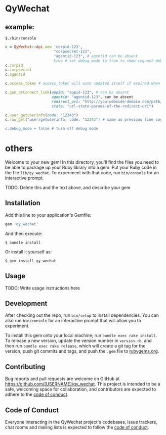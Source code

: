 QyWechat
====


## example:

    $./bin/console


~~~ruby
c = QyWechat::Api.new 'corpid-123',
                      "corpsecret-123",
                      "agentid-123", # agentid can be absent
                      true # set debug_mode to true to show request debug log message, the omission of it will set it to false
c.corpid
c.corpsecret
c.agentid

c.access_token # access_token will auto updated itself if expired when you accessed it

c.gen_qrConnect_link(appid: "appid-123", # can be absent
                     agentid: "agentid-123", can be absent
                     redirect_uri: "http://you-webside-domain.com/path/abc",
                     state: "url-state-params-of-the-redirect-uri")

c.user_getuserinfo(code: "12343")
c.raw_get("user/getuserinfo, code: "12343") # same as previous line code, but use a low level method to do the reqeust.

c.debug_mode = false # turn off debug mode
~~~





# others
Welcome to your new gem! In this directory, you'll find the files you need to be able to package up your Ruby library into a gem. Put your Ruby code in the file `lib/qy_wechat`. To experiment with that code, run `bin/console` for an interactive prompt.

TODO: Delete this and the text above, and describe your gem

## Installation

Add this line to your application's Gemfile:

```ruby
gem 'qy_wechat'
```

And then execute:

    $ bundle install

Or install it yourself as:

    $ gem install qy_wechat

## Usage

TODO: Write usage instructions here

## Development

After checking out the repo, run `bin/setup` to install dependencies. You can also run `bin/console` for an interactive prompt that will allow you to experiment.

To install this gem onto your local machine, run `bundle exec rake install`. To release a new version, update the version number in `version.rb`, and then run `bundle exec rake release`, which will create a git tag for the version, push git commits and tags, and push the `.gem` file to [rubygems.org](https://rubygems.org).

## Contributing

Bug reports and pull requests are welcome on GitHub at https://github.com/[USERNAME]/qy_wechat. This project is intended to be a safe, welcoming space for collaboration, and contributors are expected to adhere to the [code of conduct](https://github.com/[USERNAME]/qy_wechat/blob/master/CODE_OF_CONDUCT.md).


## Code of Conduct

Everyone interacting in the QyWechat project's codebases, issue trackers, chat rooms and mailing lists is expected to follow the [code of conduct](https://github.com/[USERNAME]/qy_wechat/blob/master/CODE_OF_CONDUCT.md).
